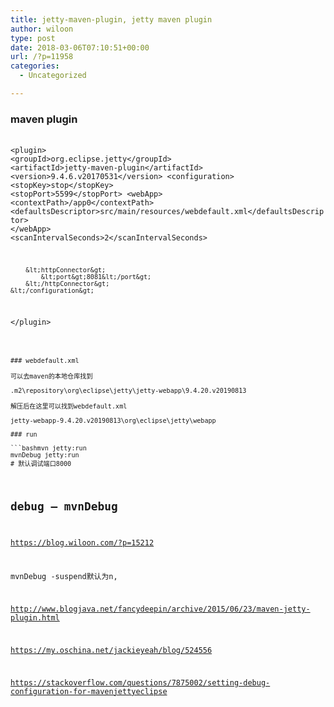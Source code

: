 ```yaml
---
title: jetty-maven-plugin, jetty maven plugin
author: wiloon
type: post
date: 2018-03-06T07:10:51+00:00
url: /?p=11958
categories:
  - Uncategorized

---
```

### maven plugin<pre data-language=XML>

<code class="language-markup line-numbers">&lt;plugin&gt;
    &lt;groupId&gt;org.eclipse.jetty&lt;/groupId&gt;
    &lt;artifactId&gt;jetty-maven-plugin&lt;/artifactId&gt;
    &lt;version&gt;9.4.6.v20170531&lt;/version&gt;
    &lt;configuration&gt;
        &lt;stopKey&gt;stop&lt;/stopKey&gt;
        &lt;stopPort&gt;5599&lt;/stopPort&gt;
        &lt;webApp&gt;
            &lt;contextPath&gt;/app0&lt;/contextPath&gt;
            &lt;defaultsDescriptor&gt;src/main/resources/webdefault.xml&lt;/defaultsDescriptor&gt;
        &lt;/webApp&gt;
        &lt;scanIntervalSeconds&gt;2&lt;/scanIntervalSeconds&gt;

        &lt;httpConnector&gt;
            &lt;port&gt;8081&lt;/port&gt;
        &lt;/httpConnector&gt;
    &lt;/configuration&gt;
&lt;/plugin&gt;
``` 

### webdefault.xml

可以去maven的本地仓库找到
  
.m2\repository\org\eclipse\jetty\jetty-webapp\9.4.20.v20190813
  
解压后在这里可以找到webdefault.xml
  
jetty-webapp-9.4.20.v20190813\org\eclipse\jetty\webapp

### run

```bashmvn jetty:run
mvnDebug jetty:run
# 默认调试端口8000
```

## debug &#8211; mvnDebug

<https://blog.wiloon.com/?p=15212>

mvnDebug -suspend默认为n,

http://www.blogjava.net/fancydeepin/archive/2015/06/23/maven-jetty-plugin.html
  
https://my.oschina.net/jackieyeah/blog/524556
  
https://stackoverflow.com/questions/7875002/setting-debug-configuration-for-mavenjettyeclipse